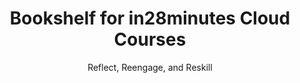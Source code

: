 ---
layout: flashcards
title: Bookshelf for in28minutes Cloud Courses
subtitle: Reflect, Reengage, and Reskill
topics:
  - name: AWS course scribes
    url: /aws-bookshelf
    description:
    color: '#9aacd5'
  - name: Azure course scribes
    url: /azure-bookshelf
    description:
    color: '#9aacd5'
  - name: Google Cloud course scribes
    url: /gcp-bookshelf
    description:
    color: '#9aacd5'
  - name: Installation scribes
    url: /installation-bookshelf
    description:
    color: '#9aacd5'
---